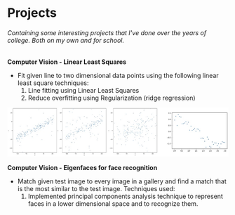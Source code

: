# Projects
###### *Containing some interesting projects that I've done over the years of college. Both on my own and for school.*

**Computer Vision - Linear Least Squares**
- Fit given line to two dimensional data points using the following linear least square techniques:
  1. Line fitting using Linear Least Squares
  2. Reduce overfitting using Regularization (ridge regression)

![Image of Data](https://github.com/LeeleeLiang/Personal_Project/blob/main/CompVision_Linear%20Least%20Squares/data.jpeg)




**Computer Vision - Eigenfaces for face recognition**
- Match given test image to every image in a gallery and find a match that is the most similar to the test image. Techniques used:
  1. Implemented principal components analysis technique to represent faces in a lower dimensional space and to recognize them.
